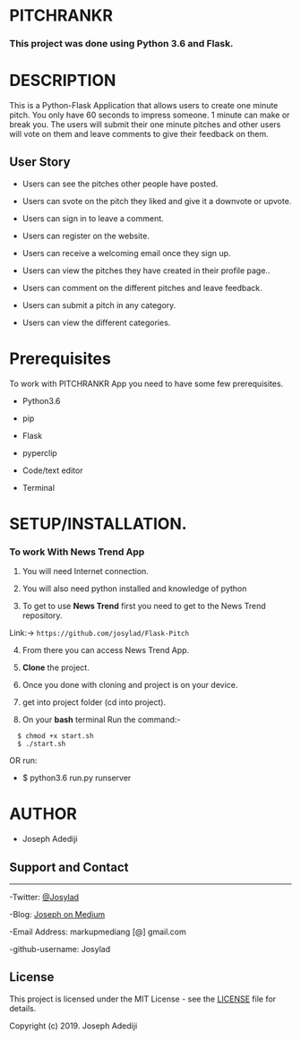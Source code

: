 # PITCHRANKR

### **This project was done using Python 3.6  and Flask.** 


# DESCRIPTION

This is a Python-Flask Application that allows users to create one minute pitch. You only have 60 seconds to impress someone. 1 minute can make or break you.
The users will submit their one minute pitches and other users will vote on them and leave comments to give their feedback on them.

## User Story

- Users can see the pitches other people have posted.

- Users can svote on the pitch they liked and give it a downvote or upvote.

- Users can sign in to leave a comment.

- Users can register on the website.

- Users can receive a welcoming email once they sign up.

- Users can view the pitches they have created in their profile page..

- Users can comment on the different pitches and leave feedback. 

- Users can submit a pitch in any category. 

- Users can view the different categories. 



# Prerequisites

To work with PITCHRANKR App you need to have some few prerequisites.

- Python3.6

- pip

- Flask 

- pyperclip

- Code/text editor

- Terminal


# **SETUP/INSTALLATION.**

### **To work With News Trend App**

1. You will need Internet connection.

2. You will also need python installed and knowledge of python

3. To get to use **News Trend** first you need to get to the News Trend repository. 

Link:-> ```https://github.com/josylad/Flask-Pitch```

4. From there you can access News Trend App.

5. **Clone** the project.

6. Once you done with cloning and project is on your device.

7. get into project folder (cd into project).

8. On your **bash** terminal Run the command:- 

```
  $ chmod +x start.sh
  $ ./start.sh
```
OR run: 
* $ python3.6 run.py runserver


# AUTHOR

* Joseph Adediji 

## Support and Contact
---

-Twitter: [@Josylad](https://twitter.com/josylad/)

-Blog: [Joseph on Medium](https://medium.com/@josylad/)

-Email Address: markupmediang [@] gmail.com

-github-username: Josylad

## License
This project is licensed under the MIT License - see the [LICENSE](LICENSE) file for details.

Copyright (c) 2019. Joseph Adediji